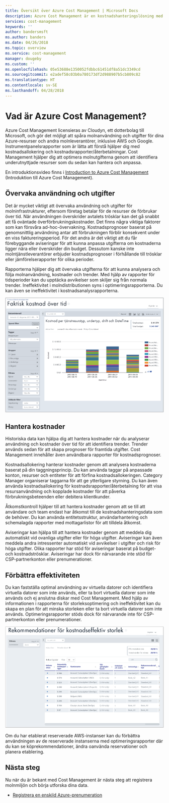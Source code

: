 ```yaml
---
title: Översikt över Azure Cost Management | Microsoft Docs
description: Azure Cost Management är en kostnadshanteringslösning med flera moln som hjälper dig att bättre använda Azure och andra molnresurser.
services: cost-management
keywords: ''
author: bandersmsft
ms.author: banders
ms.date: 04/26/2018
ms.topic: overview
ms.service: cost-management
manager: dougeby
ms.custom: ''
ms.openlocfilehash: 05e53688e1350052fdbbc61451df8a51dc3349cd
ms.sourcegitcommit: e2adef58c03b0a780173df2d988907b5cb809c82
ms.translationtype: HT
ms.contentlocale: sv-SE
ms.lasthandoff: 04/28/2018
---
```

# <a name="what-is-azure-cost-management"></a>Vad är Azure Cost Management?

Azure Cost Management licensieras av Cloudyn, ett dotterbolag till Microsoft, och gör det möjligt att spåra molnanvändning och utgifter för dina Azure-resurser och andra molnleverantörer, inklusive AWS och Google. Instrumentpanelsrapporter som är lätta att förstå hjälper dig med kostnadsallokering och kostnadsrapporter/återbetalningar. Cost Management hjälper dig att optimera molnutgifterna genom att identifiera underutnyttjade resurser som du sedan kan hantera och anpassa.

En introduktionsvideo finns i [Introduction to Azure Cost Management ](https://azure.microsoft.com/resources/videos/azure-cost-management-overview-and-demo) (Introduktion till Azure Cost Management).

## <a name="monitor-usage-and-spending"></a>Övervaka användning och utgifter

Det är mycket viktigt att övervaka användning och utgifter för molninfrastrukturer, eftersom företag betalar för de resurser de förbrukar över tid. När användningen överskrider avtalets trösklar kan det gå snabbt att få oväntade överförbrukningskostnader. Det finns några viktiga faktorer som kan försvåra ad-hoc-övervakning. Kostnadsprognoser baserat på genomsnittlig användning antar att förbrukningen förblir konsekvent under en viss faktureringsperiod. För det andra är det viktigt att du får förebyggande aviseringar för att kunna anpassa utgifterna om kostnaderna ligger nära eller överskrider din budget. Dessutom kanske inte molntjänstleverantörer erbjuder kostnadsprognoser i förhållande till trösklar eller jämförelserapporter för olika perioder.

Rapporterna hjälper dig att övervaka utgifterna för att kunna analysera och följa molnanvändning, kostnader och trender. Med hjälp av rapporter för tidsperioder kan du upptäcka avvikelser som skiljer sig från normala trender. Ineffektivitet i molndistributionen syns i optimeringsrapporterna. Du kan även se ineffektivitet i kostnadsanalysrapporterna.

![Rapport för kostnad över tid](media\overview\cost-over-time-rpt.png)


## <a name="manage-costs"></a>Hantera kostnader

Historiska data kan hjälpa dig att hantera kostnader när du analyserar användning och kostnader över tid för att identifiera trender. Trender används sedan för att skapa prognoser för framtida utgifter. Cost Management innehåller även användbara rapporter för kostnadsprognoser.

Kostnadsallokering hanterar kostnader genom att analysera kostnaderna baserat på din taggningsprincip. Du kan använda taggar på anpassade konton, resurser och entiteter för att förfina kostnadsallokeringen. Category Manager organiserar taggarna för att ge ytterligare styrning. Du kan även använda kostnadsallokering för kostnadsrapporter/återbetalning för att visa resursanvändning och kopplade kostnader för att påverka förbrukningsbeteenden eller debitera klientkunder.

Åtkomstkontroll hjälper till att hantera kostnader genom att se till att användare och team endast har åtkomst till de kostnadshanteringsdata som de behöver. Du kan använda entitetsstruktur, användarhantering och schemalagda rapporter med mottagarlistor för att tilldela åtkomst.

Aviseringar kan hjälpa till att hantera kostnader genom att meddela dig automatiskt vid ovanliga utgifter eller för höga utgifter. Aviseringar kan även meddela andra intressenter automatiskt vid avvikelser i utgifter och risk för höga utgifter. Olika rapporter har stöd för aviseringar baserat på budget- och kostnadströsklar. Aviseringar har dock för närvarande inte stöd för CSP-partnerkonton eller prenumerationer.

## <a name="improve-efficiency"></a>Förbättra effektiviteten

Du kan fastställa optimal användning av virtuella datorer och identifiera virtuella datorer som inte används, eller ta bort virtuella datorer som inte används och ej anslutna diskar med Cost Management. Med hjälp av informationen i rapporterna för storleksoptimering och ineffektivitet kan du skapa en plan för att minska storleken eller ta bort virtuella datorer som inte används. Optimeringsrapporter stöds dock för närvarande inte för CSP-partnerkonton eller prenumerationer.

![storleksrekommendationer](.\media\overview\sizing.png)

Om du har etablerat reserverade AWS-instanser kan du förbättra användningen av de reserverade instanserna med optimeringsrapporter där du kan se köprekommendationer, ändra oanvända reservationer och planera etablering.

## <a name="next-steps"></a>Nästa steg

Nu när du är bekant med Cost Management är nästa steg att registrera molnmiljön och börja utforska dina data.

- [Registrera en enskild Azure-prenumeration](quick-register-azure-sub.md)
